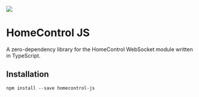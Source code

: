 [![](https://img.shields.io/npm/v/homecontrol-js)](https://www.npmjs.com/package/homecontrol-js)


# HomeControl JS

A zero-dependency library for the HomeControl WebSocket module written in TypeScript.


## Installation

```
npm install --save homecontrol-js
```
